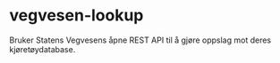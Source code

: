 # vegvesen-lookup
Bruker Statens Vegvesens åpne REST API til å gjøre oppslag mot deres kjøretøydatabase.
